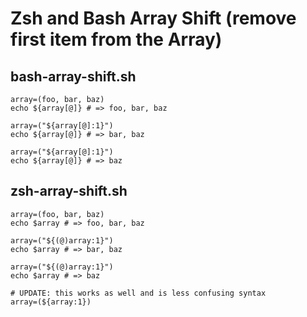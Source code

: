 # Zsh and Bash Array Shift (remove first item from the Array)

## bash-array-shift.sh

```shell
array=(foo, bar, baz)
echo ${array[@]} # => foo, bar, baz

array=("${array[@]:1}")
echo ${array[@]} # => bar, baz

array=("${array[@]:1}")
echo ${array[@]} # => baz
```

## zsh-array-shift.sh

```shell
array=(foo, bar, baz)
echo $array # => foo, bar, baz

array=("${(@)array:1}")
echo $array # => bar, baz

array=("${(@)array:1}")
echo $array # => baz

# UPDATE: this works as well and is less confusing syntax
array=(${array:1})
```

